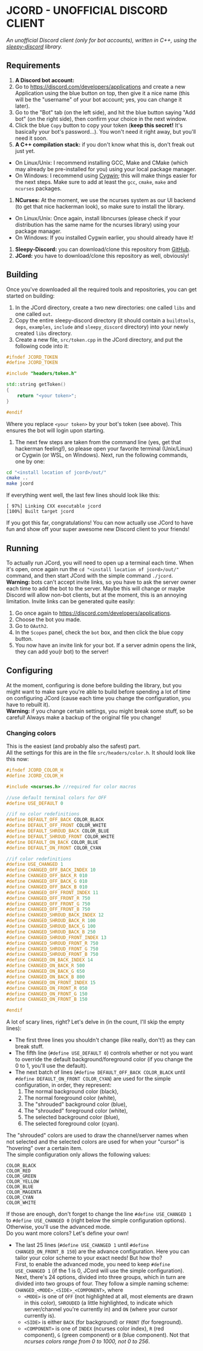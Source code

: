 # JCORD - UNOFFICIAL DISCORD CLIENT
*An unofficial Discord client (only for bot accounts), written in C++, using the [sleepy-discord](https://github.com/yourWaifu/sleepy-discord) library.*

## Requirements
 1. **A Discord bot account:**  
   1. Go to https://discord.com/developers/applications and create a new Application using the blue button on top, then give it a nice name (this will be the "username" of your bot account; yes, you can change it later).  
   1. Go to the "Bot" tab (on the left side), and hit the blue button saying "Add bot" (on the right side), then confirm your choice in the next window.  
   1. Click the blue ``Copy`` button to copy your token (**keep this secret!** It's basically your bot's password...). You won't need it right away, but you'll need it soon.  
 1. **A C++ compilation stack:** if you don't know what this is, don't freak out just yet.  
   * On Linux/Unix: I recommend installing GCC, Make and CMake (which may already be pre-installed for you) using your local package manager.  
   * On Windows: I recommend using [Cygwin](https://cygwin.com/install.html); this will make things easier for the next steps. Make sure to add at least the ``gcc``, ``cmake``, ``make`` and ``ncurses`` packages.
 1. **NCurses:** At the moment, we use the ncurses system as our UI backend (to get that nice hackerman look), so make sure to install the library.  
   * On Linux/Unix: Once again, install libncurses (please check if your distribution has the same name for the ncurses library) using your package manager.  
   * On Windows: If you installed Cygwin earlier, you should already have it!  
 1. **Sleepy-Discord:** you can download/clone this repository from [GitHub](https://github.com/yourWaifu/sleepy-discord/).  
 1. **JCord:** you have to download/clone this repository as well, obviously!  

## Building
Once you've downloaded all the required tools and repositories, you can get started on building:  
 1. In the JCord directory, create a two new directories: one called ``libs`` and one called ``out``.  
 1. Copy the entire sleepy-discord directory (it should contain a ``buildtools``, ``deps``, ``examples``, ``include`` and ``sleepy_discord`` directory) into your newly created ``libs`` directory.  
 1. Create a new file, ``src/token.cpp`` in the JCord directory, and put the following code into it:  
 ```cpp
 #ifndef JCORD_TOKEN
 #define JCORD_TOKEN

 #include "headers/token.h"

 std::string getToken()
 {
     return "<your token>";
 }

 #endif
 ```
 Where you replace ``<your token>`` by your bot's token (see above). This ensures the bot will login upon starting.  
 1. The next few steps are taken from the command line (yes, get that hackerman feeling!), so please open your favorite terminal (Unix/Linux) or Cygwin (or WSL, on Windows). Next, run the following commands, one by one:  
 ```sh
 cd "<install location of jcord>/out/"
 cmake ..
 make jcord
 ```  
 If everything went well, the last few lines should look like this:  
 ```
 [ 97%] Linking CXX executable jcord
 [100%] Built target jcord
 ```

If you got this far, congratulations! You can now actually use JCord to have fun and show off your super awesome new Discord client to your friends!

## Running
To actually run JCord, you will need to open up a terminal each time. When it's open, once again run the ``cd "<install location of jcord>/out/"`` command, and then start JCord with the simple command ``./jcord``.  
**Warning:** bots can't accept invite links, so you have to ask the server owner each time to add the bot to the server. Maybe this will change or maybe Discord will allow non-bot clients, but at the moment, this is an annoying limitation. Invite links can be generated quite easily:  
 1. Go once again to https://discord.com/developers/applications.  
 1. Choose the bot you made.  
 1. Go to ``OAuth2``.  
 1. In the ``Scopes`` panel, check the ``bot`` box, and then click the blue copy button.  
 1. You now have an invite link for your bot. If a server admin opens the link, they can add you(r bot) to the server!

## Configuring
At the moment, configuring is done before building the library, but you might want to make sure you're able to build before spending a lot of time on configuring JCord (cause each time you change the configuration, you have to rebuilt it).  
**Warning:** if you change certain settings, you might break some stuff, so be careful! Always make a backup of the original file you change!  
### Changing colors
This is the easiest (and probably also the safest) part.  
All the settings for this are in the file ``src/headers/color.h``. It should look like this now:  
```cpp
#ifndef JCORD_COLOR_H
#define JCORD_COLOR_H

#include <ncurses.h> //required for color macros

//use default terminal colors for OFF
#define USE_DEFAULT 0

//if no color redefinitions
#define DEFAULT_OFF_BACK COLOR_BLACK
#define DEFAULT_OFF_FRONT COLOR_WHITE
#define DEFAULT_SHROUD_BACK COLOR_BLUE
#define DEFAULT_SHROUD_FRONT COLOR_WHITE
#define DEFAULT_ON_BACK COLOR_BLUE
#define DEFAULT_ON_FRONT COLOR_CYAN

//if color redefinitions
#define USE_CHANGED 1
#define CHANGED_OFF_BACK_INDEX 10
#define CHANGED_OFF_BACK_R 010
#define CHANGED_OFF_BACK_G 010
#define CHANGED_OFF_BACK_B 010
#define CHANGED_OFF_FRONT_INDEX 11
#define CHANGED_OFF_FRONT_R 750
#define CHANGED_OFF_FRONT_G 750
#define CHANGED_OFF_FRONT_B 750
#define CHANGED_SHROUD_BACK_INDEX 12
#define CHANGED_SHROUD_BACK_R 100
#define CHANGED_SHROUD_BACK_G 100
#define CHANGED_SHROUD_BACK_B 250
#define CHANGED_SHROUD_FRONT_INDEX 13
#define CHANGED_SHROUD_FRONT_R 750
#define CHANGED_SHROUD_FRONT_G 750
#define CHANGED_SHROUD_FRONT_B 750
#define CHANGED_ON_BACK_INDEX 14
#define CHANGED_ON_BACK_R 500
#define CHANGED_ON_BACK_G 650
#define CHANGED_ON_BACK_B 800
#define CHANGED_ON_FRONT_INDEX 15
#define CHANGED_ON_FRONT_R 050
#define CHANGED_ON_FRONT_G 150
#define CHANGED_ON_FRONT_B 150

#endif
```
A lot of scary lines, right? Let's delve in (in the count, I'll skip the empty lines):  
 * The first three lines you shouldn't change (like really, don't!) as they can break stuff.  
 * The fifth line (``#define USE_DEFAULT 0``) controls whether or not you want to override the default background/foreground color (if you change the 0 to 1, you'll use the default).  
 * The next batch of lines (``#define DEFAULT_OFF_BACK COLOR_BLACK`` until ``#define DEFAULT_ON_FRONT COLOR_CYAN``) are used for the simple configuration, in order, they represent:  
   1. The normal background color (black),  
   1. The normal foreground color (white),  
   1. The "shrouded" background color (blue),  
   1. The "shrouded" foreground color (white),  
   1. The selected background color (blue),  
   1. The selected foreground color (cyan).  

 The "shrouded" colors are used to draw the channel/server names when not selected and the selected colors are used for when your "cursor" is "hovering" over a certain item.  
 The simple configuration only allows the following values:  
 ```
 COLOR_BLACK
 COLOR_RED
 COLOR_GREEN
 COLOR_YELLOW
 COLOR_BLUE
 COLOR_MAGENTA
 COLOR_CYAN
 COLOR_WHITE
 ```
 If those are enough, don't forget to change the line ``#define USE_CHANGED 1`` to ``#define USE_CHANGED 0`` (right below the simple configuration options). Otherwise, you'll use the advanced mode.  
 Do you want more colors? Let's define your own!  
 * The last 25 lines (``#define USE_CHANGED 1`` until ``#define CHANGED_ON_FRONT_B 150``) are the advance configuration. Here you can tailor your color scheme to your exact needs! But how tho?  
 First, to enable the advanced mode, you need to keep ``#define USE_CHANGED 1`` (if the 1 is 0, JCord will use the simple configuration).  
 Next, there's 24 options, divided into three groups, which in turn are divided into two groups of four. They follow a simple naming scheme: ``CHANGED_<MODE>_<SIDE>_<COMPONENT>``, where  
   * ``<MODE>`` is one of ``OFF`` (not highlighted at all, most elements are drawn in this color), ``SHROUDED`` (a little highlighted, to indicate which server/channel you're currently in) and ``ON`` (where your cursor currently is).  
   * ``<SIDE>`` is either ``BACK`` (for background) or ``FRONT`` (for foreground).  
   * ``<COMPONENT>`` is one of ``INDEX`` (ncurses color index), ``R`` (red component), ``G`` (green component) or ``B`` (blue component). Not that *ncurses colors range from 0 to 1000, not 0 to 256*.
